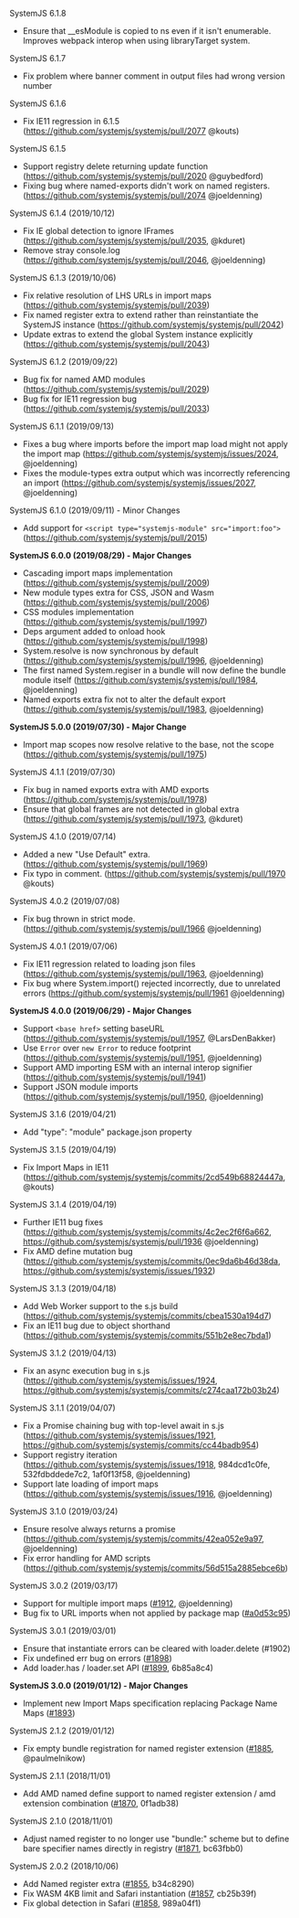 SystemJS 6.1.8
* Ensure that __esModule is copied to ns even if it isn't enumerable. Improves webpack interop when using libraryTarget system.

SystemJS 6.1.7
* Fix problem where banner comment in output files had wrong version number

SystemJS 6.1.6
* Fix IE11 regression in 6.1.5 (https://github.com/systemjs/systemjs/pull/2077 @kouts)

SystemJS 6.1.5
* Support registry delete returning update function (https://github.com/systemjs/systemjs/pull/2020 @guybedford)
* Fixing bug where named-exports didn't work on named registers. (https://github.com/systemjs/systemjs/pull/2074 @joeldenning)

SystemJS 6.1.4 (2019/10/12)
* Fix IE global detection to ignore IFrames (https://github.com/systemjs/systemjs/pull/2035, @kduret)
* Remove stray console.log (https://github.com/systemjs/systemjs/pull/2046, @joeldenning)

SystemJS 6.1.3 (2019/10/06)
* Fix relative resolution of LHS URLs in import maps (https://github.com/systemjs/systemjs/pull/2039)
* Fix named register extra to extend rather than reinstantiate the SystemJS instance (https://github.com/systemjs/systemjs/pull/2042)
* Update extras to extend the global System instance explicitly (https://github.com/systemjs/systemjs/pull/2043)

SystemJS 6.1.2 (2019/09/22)
* Bug fix for named AMD modules (https://github.com/systemjs/systemjs/pull/2029)
* Bug fix for IE11 regression bug (https://github.com/systemjs/systemjs/pull/2033)

SystemJS 6.1.1 (2019/09/13)
* Fixes a bug where imports before the import map load might not apply the import map (https://github.com/systemjs/systemjs/issues/2024, @joeldenning)
* Fixes the module-types extra output which was incorrectly referencing an import (https://github.com/systemjs/systemjs/issues/2027, @joeldenning)

SystemJS 6.1.0 (2019/09/11) - Minor Changes
* Add support for `<script type="systemjs-module" src="import:foo">` (https://github.com/systemjs/systemjs/pull/2015)

**SystemJS 6.0.0 (2019/08/29) - Major Changes**
* Cascading import maps implementation (https://github.com/systemjs/systemjs/pull/2009)
* New module types extra for CSS, JSON and Wasm (https://github.com/systemjs/systemjs/pull/2006)
* CSS modules implementation (https://github.com/systemjs/systemjs/pull/1997)
* Deps argument added to onload hook (https://github.com/systemjs/systemjs/pull/1998)
* System.resolve is now synchronous by default (https://github.com/systemjs/systemjs/pull/1996, @joeldenning)
* The first named System.regiser in a bundle will now define the bundle module itself (https://github.com/systemjs/systemjs/pull/1984, @joeldenning)
* Named exports extra fix not to alter the default export (https://github.com/systemjs/systemjs/pull/1983, @joeldenning)

**SystemJS 5.0.0 (2019/07/30) - Major Change**
* Import map scopes now resolve relative to the base, not the scope (https://github.com/systemjs/systemjs/pull/1975)

SystemJS 4.1.1 (2019/07/30)
* Fix bug in named exports extra with AMD exports (https://github.com/systemjs/systemjs/pull/1978)
* Ensure that global frames are not detected in global extra (https://github.com/systemjs/systemjs/pull/1973, @kduret)

SystemJS 4.1.0 (2019/07/14)
* Added a new "Use Default" extra. (https://github.com/systemjs/systemjs/pull/1969)
* Fix typo in comment. (https://github.com/systemjs/systemjs/pull/1970 @kouts)

SystemJS 4.0.2 (2019/07/08)
* Fix bug thrown in strict mode. (https://github.com/systemjs/systemjs/pull/1966 @joeldenning)

SystemJS 4.0.1 (2019/07/06)
* Fix IE11 regression related to loading json files (https://github.com/systemjs/systemjs/pull/1963, @joeldenning)
* Fix bug where System.import() rejected incorrectly, due to unrelated errors (https://github.com/systemjs/systemjs/pull/1961 @joeldenning)

**SystemJS 4.0.0 (2019/06/29) - Major Changes**
* Support `<base href>` setting baseURL (https://github.com/systemjs/systemjs/pull/1957, @LarsDenBakker)
* Use `Error` over `new Error` to reduce footprint (https://github.com/systemjs/systemjs/pull/1951, @joeldenning)
* Support AMD importing ESM with an internal interop signifier (https://github.com/systemjs/systemjs/pull/1941)
* Support JSON module imports (https://github.com/systemjs/systemjs/pull/1950, @joeldenning)

SystemJS 3.1.6 (2019/04/21)
* Add "type": "module" package.json property

SystemJS 3.1.5 (2019/04/19)
* Fix Import Maps in IE11 (https://github.com/systemjs/systemjs/commits/2cd549b68824447a, @kouts)

SystemJS 3.1.4 (2019/04/19)
* Further IE11 bug fixes (https://github.com/systemjs/systemjs/commits/4c2ec2f6f6a662, https://github.com/systemjs/systemjs/pull/1936 @joeldenning)
* Fix AMD define mutation bug (https://github.com/systemjs/systemjs/commits/0ec9da6b46d38da, https://github.com/systemjs/systemjs/issues/1932)

SystemJS 3.1.3 (2019/04/18)
* Add Web Worker support to the s.js build (https://github.com/systemjs/systemjs/commits/cbea1530a194d7)
* Fix an IE11 bug due to object shorthand (https://github.com/systemjs/systemjs/commits/551b2e8ec7bda1)

SystemJS 3.1.2 (2019/04/13)
* Fix an async execution bug in s.js (https://github.com/systemjs/systemjs/issues/1924, https://github.com/systemjs/systemjs/commits/c274caa172b03b24)

SystemJS 3.1.1 (2019/04/07)
* Fix a Promise chaining bug with top-level await in s.js (https://github.com/systemjs/systemjs/issues/1921, https://github.com/systemjs/systemjs/commits/cc44badb954)
* Support registry iteration (https://github.com/systemjs/systemjs/issues/1918, 984dcd1c0fe, 532fdbddede7c2, 1af0f13f58, @joeldenning)
* Support late loading of import maps (https://github.com/systemjs/systemjs/issues/1916, @joeldenning)

SystemJS 3.1.0 (2019/03/24)
* Ensure resolve always returns a promise (https://github.com/systemjs/systemjs/commits/42ea052e9a97, @joeldenning)
* Fix error handling for AMD scripts (https://github.com/systemjs/systemjs/commits/56d515a2885ebce6b)

SystemJS 3.0.2 (2019/03/17)
* Support for multiple import maps ([#1912](https://github.com/systemjs/systemjs/pull/1912), @joeldenning)
* Bug fix to URL imports when not applied by package map ([#a0d53c95](https://github.com/systemjs/systemjs/commits/a0d53c956b751c))

SystemJS 3.0.1 (2019/03/01)
* Ensure that instantiate errors can be cleared with loader.delete (#1902)
* Fix undefined err bug on errors ([#1898](https://github.com/systemjs/systemjs/pull/1898))
* Add loader.has / loader.set API ([#1899](https://github.com/systemjs/systemjs/pull/1899), 6b85a8c4)

**SystemJS 3.0.0 (2019/01/12) - Major Changes**
* Implement new Import Maps specification replacing Package Name Maps ([#1893](https://github.com/systemjs/systemjs/pull/1893))

SystemJS 2.1.2 (2019/01/12)
* Fix empty bundle registration for named register extension ([#1885](https://github.com/systemjs/systemjs/pull/1885), @paulmelnikow)

SystemJS 2.1.1 (2018/11/01)
* Add AMD named define support to named register extension / amd extension combination ([#1870](https://github.com/systemjs/systemjs/pull/1870), 0f1adb38)

SystemJS 2.1.0 (2018/11/01)
* Adjust named register to no longer use "bundle:" scheme but to define bare specifier names directly in registry ([#1871](https://github.com/systemjs/systemjs/pull/1871), bc63fbb0)

SystemJS 2.0.2 (2018/10/06)
* Add Named register extra ([#1855](https://github.com/systemjs/systemjs/pull/1855), b34c8290)
* Fix WASM 4KB limit and Safari instantiation ([#1857](https://github.com/systemjs/systemjs/pull/1857), cb25b39f)
* Fix global detection in Safari ([#1858](https://github.com/systemjs/systemjs/pull/1858), 989a04f1)
